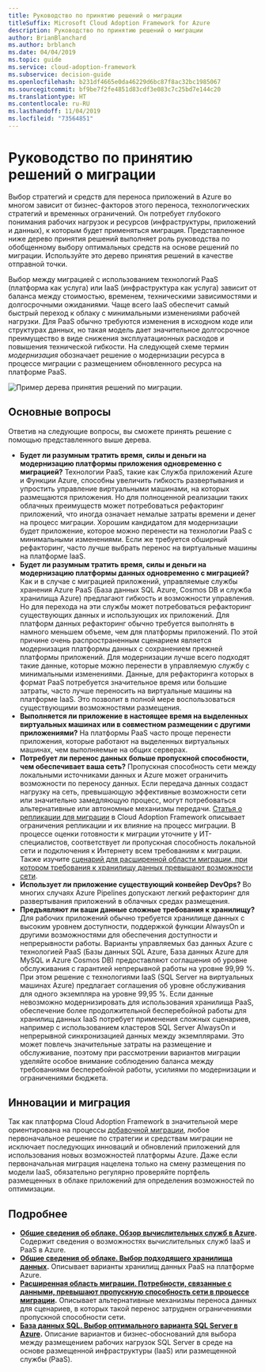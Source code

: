 ```yaml
---
title: Руководство по принятию решений о миграции
titleSuffix: Microsoft Cloud Adoption Framework for Azure
description: Руководство по принятию решений о миграции
author: BrianBlanchard
ms.author: brblanch
ms.date: 04/04/2019
ms.topic: guide
ms.service: cloud-adoption-framework
ms.subservice: decision-guide
ms.openlocfilehash: b231df4665e0da46229d6bc87f8ac32bc1985067
ms.sourcegitcommit: bf9be7f2fe4851d83cdf3e083c7c25bd7e144c20
ms.translationtype: HT
ms.contentlocale: ru-RU
ms.lasthandoff: 11/04/2019
ms.locfileid: "73564851"
---
```

# <a name="migration-tools-decision-guide"></a>Руководство по принятию решений о миграции

Выбор стратегий и средств для переноса приложений в Azure во многом зависит от бизнес-факторов этого переноса, технологических стратегий и временных ограничений. Он потребует глубокого понимания рабочих нагрузок и ресурсов (инфраструктуры, приложений и данных), к которым будет применяться миграция. Представленное ниже дерево принятия решений выполняет роль руководства по обобщенному выбору оптимальных средств на основе решений по миграции. Используйте это дерево принятия решений в качестве отправной точки.

Выбор между миграцией с использованием технологий PaaS (платформа как услуга) или IaaS (инфраструктура как услуга) зависит от баланса между стоимостью, временем, техническими зависимостями и долгосрочными ожиданиями. Чаще всего IaaS обеспечит самый быстрый переход к облаку с минимальными изменениями рабочей нагрузки. Для PaaS обычно требуются изменения в исходном коде или структурах данных, но такая модель дает значительное долгосрочное преимущество в виде снижения эксплуатационных расходов и повышения технической гибкости. На следующей схеме термин _модернизация_ обозначает решение о модернизации ресурса в процессе миграции с размещением обновленного ресурса на платформе PaaS.

![Пример дерева принятия решений по миграции.](../../_images/migrate/migration-tools-decision-tree.png)

## <a name="key-questions"></a>Основные вопросы

Ответив на следующие вопросы, вы сможете принять решение с помощью представленного выше дерева.

- **Будет ли разумным тратить время, силы и деньги на модернизацию платформы приложения одновременно с миграцией?** Технологии PaaS, такие как Служба приложений Azure и Функции Azure, способны увеличить гибкость развертывания и упростить управление виртуальными машинами, на которых размещаются приложения. Но для полноценной реализации таких облачных преимуществ может потребоваться рефакторинг приложений, что иногда означает немалые затраты времени и денег на процесс миграции. Хорошим кандидатом для модернизации будет приложение, которое можно перенести на технологии PaaS с минимальными изменениями. Если же требуется обширный рефакторинг, часто лучше выбрать перенос на виртуальные машины на платформе IaaS.
- **Будет ли разумным тратить время, силы и деньги на модернизацию платформы данных одновременно с миграцией?** Как и в случае с миграцией приложений, управляемые службы хранения Azure PaaS (База данных SQL Azure, Cosmos DB и служба хранилища Azure) предлагают гибкость и возможности управления. Но для перехода на эти службы может потребоваться рефакторинг существующих данных и использующих их приложений. Для платформ данных рефакторинг обычно требуется выполнять в намного меньшем объеме, чем для платформы приложений. По этой причине очень распространенным сценарием является модернизация платформы данных с сохранением прежней платформы приложений. Для модернизации лучше всего подходят такие данные, которые можно перенести в управляемую службу с минимальными изменениями. Данные, для рефакторинга которых в формат PaaS потребуется значительное время или большие затраты, часто лучше переносить на виртуальные машины на платформе IaaS. Это позволит в полной мере воспользоваться существующими возможностями размещения.
- **Выполняется ли приложение в настоящее время на выделенных виртуальных машинах или в совместном размещении с другими приложениями?** На платформы PaaS часто проще перенести приложения, которые работают на выделенных виртуальных машинах, чем выполняемые на общих серверах.
- **Потребует ли перенос данных больше пропускной способности, чем обеспечивает ваша сеть?** Пропускная способность сети между локальными источниками данных и Azure может ограничить возможности по переносу данных. Если передача данных создаст нагрузку на сеть, превышающую эффективные возможности сети или значительно замедляющую процесс, могут потребоваться альтернативные или автономные механизмы передачи. [Статья о репликации для миграции](../../migrate/migration-considerations/migrate/replicate.md#replication-risks---physics-of-replication) в Cloud Adoption Framework описывает ограничения репликации и их влияние на процесс миграции. В процессе оценки готовности к миграции уточните у ИТ-специалистов, соответствует ли пропускная способность локальной сети и подключения к Интернету всем требованиям к миграции. Также изучите [сценарий для расширенной области миграции, при котором требования к хранилищу данных превышают возможности сети](../../migrate/expanded-scope/network-capacity-exceeded.md#suggested-prerequisites).
- **Использует ли приложение существующий конвейер DevOps?** Во многих случаях Azure Pipelines допускают легкий рефакторинг для развертывания приложений в облачных средах размещения.
- **Предъявляют ли ваши данные сложные требования к хранилищу?** Для рабочих приложений обычно требуется хранилище данных с высоким уровнем доступности, поддержкой функции AlwaysOn и другими возможностями для обеспечения доступности и непрерывности работы. Варианты управляемых баз данных Azure с технологией PaaS (Базы данных SQL Azure, База данных Azure для MySQL и Azure Cosmos DB) предоставляют соглашения об уровне обслуживания с гарантией непрерывной работы на уровне 99,99 %. При этом решение с технологиями IaaS (SQL Server на виртуальных машинах Azure) предлагает соглашения об уровне обслуживания для одного экземпляра на уровне 99,95 %. Если данные невозможно модернизировать для использования хранилища PaaS, обеспечение более продолжительной бесперебойной работы для хранилищ данных IaaS потребует применения сложных сценариев, например с использованием кластеров SQL Server AlwaysOn и непрерывной синхронизацией данных между экземплярами. Это может повлечь значительные затраты на размещение и обслуживание, поэтому при рассмотрении вариантов миграции уделяйте особое внимание соблюдению баланса между требованиями бесперебойной работы, усилиями по модернизации и ограничениями бюджета.

## <a name="innovation-and-migration"></a>Инновации и миграция

Так как платформа Cloud Adoption Framework в значительной мере ориентирована на процессы [добавочной миграции](../../migrate/index.md#migration-implementation), любое первоначальное решение по стратегии и средствам миграции не исключает последующих инноваций и обновлений приложений для использования новых возможностей платформы Azure. Даже если первоначальная миграция нацелена только на смену размещения по модели IaaS, обязательно регулярно проверяйте портфель размещенных в облаке приложений для определения возможностей по оптимизации.

## <a name="learn-more"></a>Подробнее

- **[Общие сведения об облаке. Обзор вычислительных служб в Azure](https://docs.microsoft.com/azure/architecture/guide/technology-choices/compute-overview).** Содержит сведения о возможностях вычислительных служб IaaS и PaaS в Azure.
- **[Общие сведения об облаке. Выбор подходящего хранилища данных](https://docs.microsoft.com/azure/architecture/guide/technology-choices/data-store-overview).** Описывает варианты хранилищ данных PaaS на платформе Azure.
- **[Расширенная область миграции. Потребности, связанные с данными, превышают пропускную способность сети в процессе миграции](../../migrate/expanded-scope/network-capacity-exceeded.md).** Описывает альтернативные механизмы переноса данных для сценариев, в которых такой перенос затруднен ограничениями пропускной способности сети.
- **[База данных SQL. Выбор оптимального варианта SQL Server в Azure](https://docs.microsoft.com/azure/sql-database/sql-database-paas-vs-sql-server-iaas#business-motivations-for-choosing-databases-managed-instances-or-sql-virtual-machines).** Описание вариантов и бизнес-обоснований для выбора между размещением рабочих нагрузок SQL Server в среде на основе размещенной инфраструктуры (IaaS) или размещенной службы (PaaS).
